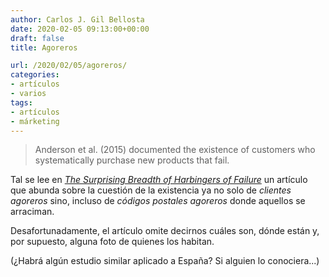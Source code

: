 ```yaml
---
author: Carlos J. Gil Bellosta
date: 2020-02-05 09:13:00+00:00
draft: false
title: Agoreros

url: /2020/02/05/agoreros/
categories:
- artículos
- varios
tags:
- artículos
- márketing
---
```


>Anderson et al. (2015) documented the existence of customers who systematically purchase new products that fail.

Tal se lee en _[The Surprising Breadth of Harbingers of Failure](https://pdfs.semanticscholar.org/158e/0f43f97f8e7126e39f7868c17f6c09974919.pdf)_ un artículo que abunda sobre la cuestión de la existencia ya no solo de _clientes agoreros_ sino, incluso de _códigos postales agoreros_ donde aquellos se arraciman.

Desafortunadamente, el artículo omite decirnos cuáles son, dónde están y, por supuesto, alguna foto de quienes los habitan.

(¿Habrá algún estudio similar aplicado a España? Si alguien lo conociera...)